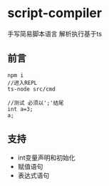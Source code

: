 # script-compiler
手写简易脚本语言
解析执行基于ts
## 前言
```
npm i
//进入REPL
ts-node src/cmd

//测试 必须以';'结尾
int a=3;
a;
```

## 支持
- int变量声明和初始化
- 赋值语句
- 表达式语句
